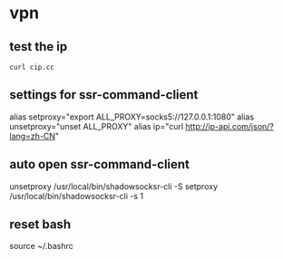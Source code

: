 # vpn

## test the ip
``
curl cip.cc
``

## settings for ssr-command-client

alias setproxy="export ALL_PROXY=socks5://127.0.0.1:1080"
alias unsetproxy="unset ALL_PROXY"
alias ip="curl http://ip-api.com/json/?lang=zh-CN"

## auto open ssr-command-client
unsetproxy
/usr/local/bin/shadowsocksr-cli -S
setproxy
/usr/local/bin/shadowsocksr-cli -s 1

## reset bash
source ~/.bashrc